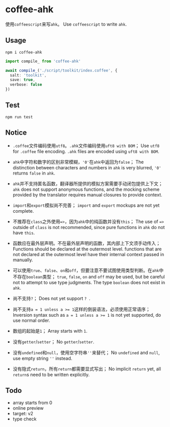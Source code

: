 # coffee-ahk

使用`coffeescript`来写`ahk`。
Use `coffeescript` to write `ahk`.

## Usage

```shell
npm i coffee-ahk
```

```typescript
import compile_ from 'coffee-ahk'

await compile_('./script/toolkit/index.coffee', {
  salt: 'toolkit',
  save: true,
  verbose: false
})
```

## Test

```shell
npm run test
```

## Notice

- `.coffee`文件编码使用`utf8`。`.ahk`文件编码使用`uft8 with BOM`；
  Use `utf8` for `.coffee` file encoding. `.ahk` files are encoded using `uft8 with BOM`.

- `ahk`中字符和数字的区别非常模糊，`'0'`在`ahk`中返回为`false`；
  The distinction between characters and numbers in `ahk` is very blurred, `'0'` returns `false` in `ahk`.

- `ahk`并不支持匿名函数，翻译器所提供的模拟方案需要手动闭包提供上下文；
  `ahk` does not support anonymous functions, and the mocking scheme provided by the translator requires manual closures to provide context.

- `import`和`export`模拟尚不完善；
  `import` and `export` mockups are not yet complete.

- 不推荐在`class`之外使用`=>`，因为`ahk`中的纯函数并没有`this`；
  The use of `=>` outside of `class` is not recommended, since pure functions in `ahk` do not have `this`.

- 函数应在最外层声明。不在最外层声明的函数，其内部上下文须手动传入；
  Functions should be declared at the outermost level. functions that are not declared at the outermost level have their internal context passed in manually.

- 可以使用`true`、`false`、`on`和`off`，但要注意不要试图使用类型判断。在`ahk`中不存在`boolean`类型；
  `true`, `false`, `on` and `off` may be used, but be careful not to attempt to use type judgments. The type `boolean` does not exist in `ahk`.

- 尚不支持`?`；
  Does not yet support `? `.

- 尚不支持`a = 1 unless a >= 1`这样的倒装语法，必须使用正常语序；
  Inversion syntax such as `a = 1 unless a >= 1` is not yet supported, do use normal order.

- 数组的起始是`1`；
  Array starts with `1`.

- 没有`getter`/`setter`；
  No `getter`/`setter`.

- 没有`undefined`和`null`，使用空字符串`''`来替代；
  No `undefined` and `null`, use empty string `''` instead.

- 没有隐式`return`，所有`return`都需要显式写出；
  No implicit `return` yet, all `return`s need to be written explicitly.

## Todo

- array starts from 0
- online preview
- target: v2
- type check